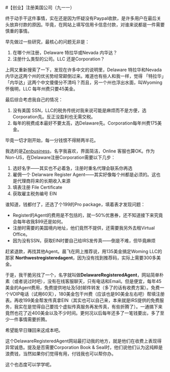 #【创业】注册美国公司（九一一）

终于动手干这件事情，实在还是因为怀疑没有Paypal收款，是许多用户在最后关头放弃付款的原因。毕竟，在网站上填写信用卡信息付款，对谁来说都是一件需要慎重的事情。

早先做过一些研究，最核心的问题无非是：

1. 在哪个州注册，Delaware 特拉华或Nevada 内华达？
2. 注册什么类型的公司。LLC 还是Corporation？

上网又重新搜索了一下，发现在许多中文的说明里，Delaware 特拉华和Nevada 内华达这两个州的优劣势经常颠倒过来。难道也有些人和我一样，觉得 「特拉华」「内华达」这两个中文傻傻分不清吗？而且，另一个州也浮出水面，叫Wyoming 怀俄明，LLC 每年州费只要45美金。

最后综合考虑我自己的情况：

1. 没有美国 SSN，LLC的税务传统对我来说可能是麻烦而不是方便，选Corporation先。反正没盈利也无需交税。
2. 每年的税费成本最好不要太高，选Delaware先。Corporation每年州费175美金。

毕竟一切才刚开始，每一分钱恨不得掰两半花。

我选的是[Zenbusiness](https://www.zenbusiness.com/)，名字我喜欢，界面简洁，Online 客服也算OK。作为Non-US，在Delaware注册Corporation需要以下几步：

1. 选好名字——其实也不必着急，注册时重名代理会联系你再选
2. 雇佣一个 Delarware Register Agent——其实好像每个州都是必须的。这也是代理商将来的长期收入来源
3. 填表注册 File Certificate
4. 获取雇主税务编号 EIN

谁知道，钱都付了，还选了个199的Pro package，填着表才发现问题：

* Register的Agent的费用是不包括的，就一50%优惠券，还不知道接下来究竟会每年收我$99还是如何。
* 注册时需要的美国境内地址，他们竟然不提供，还需要我另外去租Virtual Office。
* 因为没有SSN，获取EIN时要自己给IRS发传真——倒是不难，但毕竟麻烦

赶紧退款，再找其他Agent。晨飞在网上推荐说，用135美金搞定Woming LLC的那家 **Northwestregisteredagent**，因为没有找到推荐码，实际上需要300多美金。

于是，我干脆另找了一个，名字就叫做**DelawareRegisteredAgent**，网站简单朴素（或者说过时吧），没有在线客服聊天，只有电话和Email。但是便宜，每年45美金的Agent费用，免费提供地址及5封邮件转发（多了的话有收费方案）。免费一个VOIP电话（试用60天），180美金包干州费（应该也是90美金左右吧）帮填注册表。再收199美金帮发传真拿EIN（其实也可以自己来，本来就是IRS提供的免费服务，我实在是觉得自己要找个虚拟传真服务再发传真，有些折腾了）。一通搞下来竟然也花了近400美金以及不少时间。更何况以后每年还多了一笔钱要出，多了至少一件事情需要折腾。

希望能早日赚回来这成本吧。

这个DelawareRegisteredAgent网站最打动我的地方，就是他们在收费上表现得异常诚恳。提及是否需要Corporation Book & Seal时，他们说他们认为这纯粹是浪费钱，当然如果你们觉得有用，付钱我也可以帮你办。

这个也态度可以学学呢。


